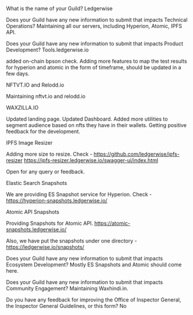 What is the name of your Guild?
Ledgerwise

Does your Guild have any new information to submit that impacts Technical Operations?
Maintaining all our servers, including Hyperion, Atomic, IPFS API.

Does your Guild have any new information to submit that impacts Product Development?
Tools.ledgerwise.io

added on-chain bpson check. 
Adding more features to map the test results for hyperion and atomic in the form of timeframe, should be updated in a few days. 

NFTVT.IO and Relodd.io

Maintaining nftvt.io and relodd.io

WAXZILLA.IO

Updated landing page. 
Updated Dashboard. 
Added more utilities to segment audience based on nfts they have in their wallets. 
Getting positive feedback for the development. 


IPFS Image Resizer

Adding more size to resize. 
Check - https://github.com/ledgerwise/ipfs-resizer https://ipfs-resizer.ledgerwise.io/swagger-ui/index.html

Open for any query or feedback.

Elastic Search Snapshots

We are providing ES Snapshot service for Hyperion. Check - https://hyperion-snapshots.ledgerwise.io/

Atomic API Snapshots

Providing Snapshots for Atomic API. https://atomic-snapshots.ledgerwise.io/

Also, we have put the snapshots under one directory - https://ledgerwise.io/snapshots/

Does your Guild have any new information to submit that impacts Ecosystem Development?
Mostly ES Snapshots and Atomic should come here.

Does your Guild have any new information to submit that impacts Community Engagement?
Maintaining Waxhindi.in.

Do you have any feedback for improving the Office of Inspector General, the Inspector General Guidelines, or this form?
No
